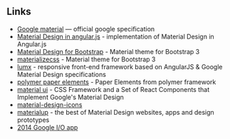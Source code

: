 ## Links
* [Google material](http://www.google.com/design/spec/material-design/introduction.html) — official google specification
* [Material Design in angular.js](https://material.angularjs.org/#/) - implementation of Material Design in Angular.js
* [Material Design for Bootstrap](https://fezvrasta.github.io/bootstrap-material-design/) - Material theme for Bootstrap 3 
* [materializecss](http://materializecss.com/) - Material theme for Bootstrap 3
* [lumx](http://ui.lumapps.com/) - responsive front-end framework based on AngularJS & Google Material Design specifications
* [polymer paper elements](https://www.polymer-project.org/components/paper-elements/demo.html) - Paper Elements from polymer framework
* [material ui](http://callemall.github.io/material-ui/#/) - CSS Framework and a Set of React Components that Implement Google's Material Design
* [material-design-icons](https://github.com/google/material-design-icons)
* [materialup](http://www.materialup.com/) - the best of Material Design websites, apps and design prototypes
* [2014 Google I/O app](https://medium.com/google-design/material-design-in-the-2014-google-i-o-app-e3b22caffae6)

